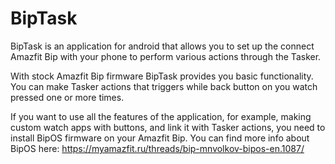# BipTask
BipTask is an application for android that allows you to set up the connect Amazfit Bip with your phone to perform various actions through the Tasker.

With stock Amazfit Bip firmware BipTask provides you basic functionality. You can make Tasker actions that triggers while back button on you watch pressed one or more times.

If you want to use all the features of the application, for example, making custom watch apps with buttons, and link it with Tasker actions, you need to install BipOS firmware on your Amazfit Bip. You can find more info about BipOS here: https://myamazfit.ru/threads/bip-mnvolkov-bipos-en.1087/
